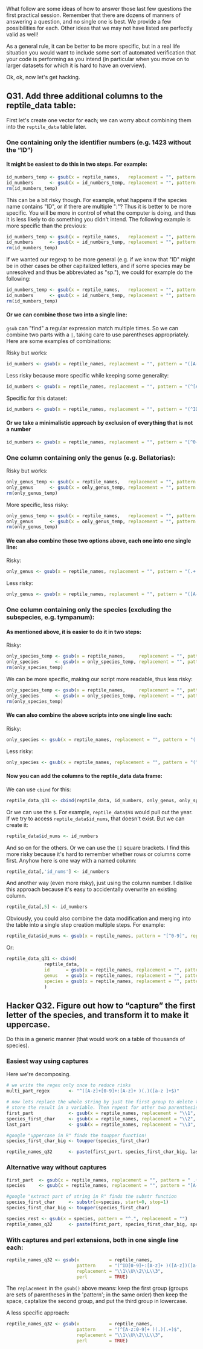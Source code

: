 What follow are some ideas of how to answer those last few questions the first practical session. Remember that there are dozens of manners of answering a question, and no single one is best. We provide a few possibilities for each. Other ideas that we may not have listed are perfectly valid as well!

As a general rule, it can be better to be more specific, but in a real life situation you would want to include some sort of automated verification that your code is performing as you intend (in particular when you move on to larger datasets for which it is hard to have an overview). 

Ok, ok, now let's get hacking.


## Q31. Add three additional columns to the reptile_data table:

First let's create one vector for each; we can worry about combining them into the `reptile_data` table later. 

### One containing only the identifier numbers (e.g. 1423 without the “ID”)

#### It might be easiest to do this in two steps. For example: 
```R
id_numbers_temp <- gsub(x = reptile_names,   replacement = "", pattern = "ID")
id_numbers      <- gsub(x = id_numbers_temp, replacement = "", pattern = ":.+")
rm(id_numbers_temp)
```

This can be a bit risky though. For example, what happens if the species name contains "ID", or if there are multiple ":"? Thus it is better to be more specific. You will be more in control of what the computer is doing, and thus it is less likely to do something you didn't intend. The following example is more specific than the previous:
```R
id_numbers_temp <- gsub(x = reptile_names,   replacement = "", pattern = "^ID")
id_numbers      <- gsub(x = id_numbers_temp, replacement = "", pattern = ":[A-z ]+$")
rm(id_numbers_temp)
```

If we wanted our regexp to be more general (e.g. if we know that "ID" might be in other cases be other capitalized letters, and if some species may be unresolved and thus be abbreviated as "sp."), we could for example do the following:
```R
id_numbers_temp <- gsub(x = reptile_names,   replacement = "", pattern = "^[A-Z]+")
id_numbers      <- gsub(x = id_numbers_temp, replacement = "", pattern = ":[A-z \\.]+$")
rm(id_numbers_temp)
```

#### Or we can combine those two into a single line: 

`gsub` can "find" a regular expression match multiple times. So we can combine two parts with a `|`, taking care to use parentheses appropriately. Here are some examples of combinations:

Risky but works:
```R
id_numbers <- gsub(x = reptile_names, replacement = "", pattern = "([A-Z]+)|(:.+)")
```

Less risky because more specific while keeping some generality:
```R
id_numbers <- gsub(x = reptile_names, replacement = "", pattern = "(^[A-z]+)|(:[A-z \\.]+$)")
```

Specific for this dataset:
```R
id_numbers <- gsub(x = reptile_names, replacement = "", pattern = "(^ID)|(:[A-z ]+$)")
```

#### Or we take a minimalistic approach by exclusion of everything that is not a number
```R
id_numbers <- gsub(x = reptile_names, replacement = "", pattern = "[^0-9]")
```

### One column containing only the genus (e.g. Bellatorias):

Risky but works:
```R
only_genus_temp <- gsub(x = reptile_names,   replacement = "", pattern = "(.+:)")
only_genus      <- gsub(x = only_genus_temp, replacement = "", pattern = "( .+)")
rm(only_genus_temp)
```

More specific, less risky:
```R
only_genus_temp <- gsub(x = reptile_names,   replacement = "", pattern = "([A-z]+[0-9]+:)")
only_genus      <- gsub(x = only_genus_temp, replacement = "", pattern = "( [A-z]+)")
rm(only_genus_temp)
```


#### We can also combine those two options above, each one into one single line:

Risky:
```R
only_genus <- gsub(x = reptile_names, replacement = "", pattern = "(.+:)|( .+)")
```

Less risky:
```R
only_genus <- gsub(x = reptile_names, replacement = "", pattern = "([A-z]+[0-9]+:)|( [A-z]+)")
```

### One column containing only the species (excluding the subspecies, e.g. tympanum):

#### As mentioned above, it is easier to do it in two steps:

Risky:
```R
only_species_temp <- gsub(x = reptile_names,     replacement = "", pattern = "(.+:)")
only_species      <- gsub(x = only_species_temp, replacement = "", pattern = "(^[A-z]+ )|( .+$)")
rm(only_species_temp)
```

We can be more specific, making our script more readable, thus less risky:
```R
only_species_temp <- gsub(x = reptile_names,     replacement = "", pattern = "([A-z]+[0-9]+:)")
only_species      <- gsub(x = only_species_temp, replacement = "", pattern = "(^[A-z]+ )|( [A-z]+$)")
rm(only_species_temp)
``` 

#### We can also combine the above scripts into one single line each:

Risky:
```R
only_species <- gsub(x = reptile_names, replacement = "", pattern = "(.+:)([A-z]+ )|( .+$)")
```
Less risky:
```R
only_species <- gsub(x = reptile_names, replacement = "", pattern = "(^[A-z]+[0-9]+:)([A-z]+ )|( [A-z]+$)")
```

#### Now you can add the columns to the reptile_data data frame:

We can use `cbind` for this: 
```R
reptile_data_q31 <- cbind(reptile_data, id_numbers, only_genus, only_species)
```

Or we can use the `$`. For example, `reptile_data$V4` would pull out the year. If we try to access `reptile_data$id_nums`, that doesn't exist. But we can create it: 
```R
reptile_data$id_nums <- id_numbers
```

And so on for the others. Or we can use the `[]` square brackets. I find this more risky because it's hard to remember whether rows or columns come first. Anyhow here is one way with a named column:
```R
reptile_data[,'id_nums'] <- id_numbers
```

And another way (even more risky), just using the column number. I dislike this approach because it's easy to accidentally overwrite an existing column. 
```R
reptile_data[,5] <- id_numbers
```

Obviously, you could also combine the data modification and merging into the table into a single step  creation  multiple steps. For example: 
```R
reptile_data$id_nums <- gsub(x = reptile_names, pattern = "[^0-9]", replacement = "")
```

Or: 
```R
reptile_data_q31 <- cbind(
			  reptile_data, 
			  id      = gsub(x = reptile_names, replacement = "", pattern = "[^0-9]"), 
			  genus   = gsub(x = reptile_names, replacement = "", pattern = "(^[A-z]+[0-9]+:)|( [A-z]+$)"),
			  species = gsub(x = reptile_names, replacement = "", pattern = "(^[A-z]+[0-9]+:)([A-z]+ )|( [A-z]+$)")
			  )
```


## Hacker Q32. Figure out how to “capture” the first letter of the species, and transform it to make it uppercase.

Do this in a generic manner (that would work on a table of thousands of species).

### Easiest way using captures

Here we're decomposing.

```R
# we write the regex only once to reduce risks
multi_part_regex       <- "^([A-z]+[0-9]+:[A-z]+ )(.)([a-z ]+$)"

# now lets replace the whole string by just the first group to delete the rest
# store the result in a variable. Then repeat for other two parenthesis groups
first_part             <- gsub(x = reptile_names, replacement = "\\1", pattern = multi_part_regex)
species_first_char     <- gsub(x = reptile_names, replacement = "\\2", pattern = multi_part_regex)
last_part              <- gsub(x = reptile_names, replacement = "\\3", pattern = multi_part_regex)

#google "uppercase in R" finds the toupper function!
species_first_char_big <- toupper(species_first_char)

reptile_names_q32      <- paste(first_part, species_first_char_big, last_part, sep = "")
```

### Alternative way without captures
```R
first_part  <- gsub(x = reptile_names, replacement = "", pattern = " .+")
species     <- gsub(x = reptile_names, replacement = "", pattern = "[A-z]+[0-9]+:[A-z]+ ")

#google "extract part of string in R" finds the substr function
species_first_char     <- substr(x=species, start=0, stop=1)
species_first_char_big <- toupper(species_first_char)

species_rest <- gsub(x = species, pattern = "^.", replacement = "")
reptile_names_q32      <- paste(first_part, species_first_char_big, species_rest, sep = "")
```

### With captures and perl extensions, both in one single line each:
```R
reptile_names_q32 <- gsub(x           = reptile_names,
                          pattern     = "(^ID[0-9]+:[A-z]+ )([A-z])([a-z ]+$)",
                          replacement = "\\1\\U\\2\\L\\3",
                          perl        = TRUE)
```

The `replacement` in the `gsub()` above means: keep the first group (groups are sets of parentheses in the 'pattern'; in the same order) then keep the space, captalize the second group, and put the third group in lowercase.


A less specific approach:

```R
reptile_names_q32 <- gsub(x           = reptile_names, 
                          pattern     = "(^[A-z:0-9]+ )(.)(.+)$", 
                          replacement = "\\1\\U\\2\\L\\3", 
                          perl        = TRUE)
```

